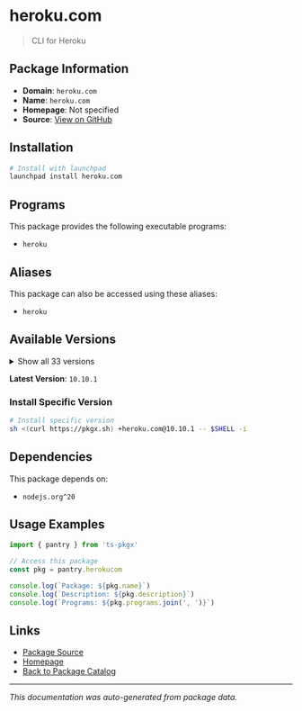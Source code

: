 # heroku.com

> CLI for Heroku

## Package Information

- **Domain**: `heroku.com`
- **Name**: `heroku.com`
- **Homepage**: Not specified
- **Source**: [View on GitHub](https://github.com/pkgxdev/pantry/tree/main/projects/heroku.com/package.yml)

## Installation

```bash
# Install with launchpad
launchpad install heroku.com
```

## Programs

This package provides the following executable programs:

- `heroku`

## Aliases

This package can also be accessed using these aliases:

- `heroku`

## Available Versions

<details>
<summary>Show all 33 versions</summary>

- `10.10.1`, `10.10.0`, `10.9.0`, `10.8.0`, `10.7.0`
- `10.6.1`, `10.6.0`, `10.5.0`, `10.4.1`, `10.4.0`
- `10.3.0`, `10.2.0`, `10.1.0`, `10.0.2`, `10.0.1`
- `10.0.0`, `9.5.1`, `9.5.0`, `9.4.0`, `9.3.2`
- `9.3.1`, `9.3.0`, `9.2.1`, `9.2.0`, `9.1.0`
- `9.0.0`, `8.11.5`, `8.11.4`, `8.11.3`, `8.11.2`
- `8.11.1`, `8.11.0`, `8.10.0`

</details>

**Latest Version**: `10.10.1`

### Install Specific Version

```bash
# Install specific version
sh <(curl https://pkgx.sh) +heroku.com@10.10.1 -- $SHELL -i
```

## Dependencies

This package depends on:

- `nodejs.org^20`

## Usage Examples

```typescript
import { pantry } from 'ts-pkgx'

// Access this package
const pkg = pantry.herokucom

console.log(`Package: ${pkg.name}`)
console.log(`Description: ${pkg.description}`)
console.log(`Programs: ${pkg.programs.join(', ')}`)
```

## Links

- [Package Source](https://github.com/pkgxdev/pantry/tree/main/projects/heroku.com/package.yml)
- [Homepage](#)
- [Back to Package Catalog](../package-catalog.md)

---

*This documentation was auto-generated from package data.*
